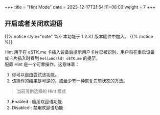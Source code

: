 +++
title = "Hint Mode"
date =  2023-12-17T21:54:11+08:00
weight = 7
+++

## 开启或者关闭欢迎语

{{% notice style="note" %}}
本功能于 1.2.3.1 版本固件中加入。
{{% /notice %}}

Hint 用于在 eSTK.me 卡插入设备后提示用户卡片已被识别，用户将在重启设备或卡片插入时看到 `HelloWorld! eSTK.me` 的提示。  
配置 Hint 是一个可靠操作，这意味着：

1. 你可以自由尝试该功能。
2. 该操作的结果是可逆的，或至少有一种恢复先前状态的方法。

>当前可供选择的 Hint 模式

1. Enabled : 启用欢迎语功能
2. Disabled : 禁用欢迎语功能
